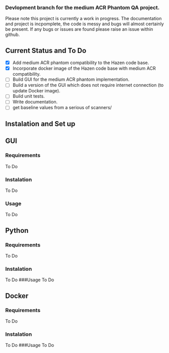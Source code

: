 ### Devlopment branch for the medium ACR Phantom QA project. 
Please note this project is currently a work in progress. The documentation and project is incpomplete, the code is messy and bugs will almost certainly be present. If any bugs or issues are found please raise an issue within github. 
## Current Status and To Do
- [x] Add medium ACR phantom compatibility to the Hazen code base.
- [x] Incorporate docker image of the Hazen code base with medium ACR compatibility.
- [ ] Build GUI for the medium ACR phantom implementation.
- [ ] Build a version of the GUI which does not require internet connection (to update Docker image).
- [ ] Build unit tests.
- [ ] Write documentation.
- [ ] get baseline values from a serious of scanners/

## Instalation and Set up

## GUI 
### Requirements 
To Do
### Instalation 
To Do
### Usage
To Do

## Python 
### Requirements 
To Do
### Instalation 
To Do
###Usage
To Do

## Docker
### Requirements 
To Do
### Instalation 
To Do
###Usage
To Do
